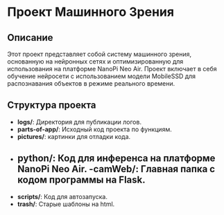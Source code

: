 # Проект Машинного Зрения

## Описание

Этот проект представляет собой систему машинного зрения, основанную на нейронных сетях и оптимизированную для использования на платформе NanoPi Neo Air. Проект включает в себя обучение нейросети с использованием модели MobileSSD для распознавания объектов в режиме реального времени.

## Структура проекта

- **logs/**: Директория для публикации логов.
- **parts-of-app/**: Исходный код проекта по функциям.
- **pictures/**: картинки для отладки кода.
- **python/**: Код для инференса на платформе NanoPi Neo Air.
  -**camWeb/**: Главная папка с кодом программы на Flask.
    - 
- **scripts/**: Код для автозапуска.
- **trash/**: Старые шаблоны на html.


